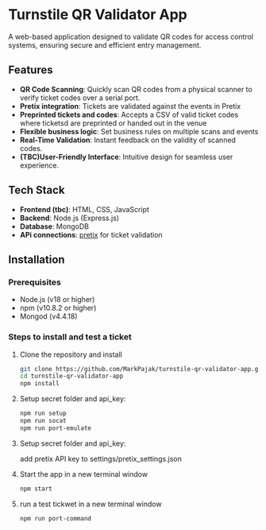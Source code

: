 # Turnstile QR Validator App

A web-based application designed to validate QR codes for access control systems, ensuring secure and efficient entry management.

## Features

- **QR Code Scanning**: Quickly scan QR codes from a physical scanner to verify ticket codes over a serial port.
- **Pretix integration**: Tickets are validated against the events in Pretix
- **Preprinted tickets and codes**: Accepts a CSV of valid ticket codes where ticketsd are preprinted or handed out in the venue
- **Flexible business logic**: Set business rules on multiple scans and events
- **Real-Time Validation**: Instant feedback on the validity of scanned codes.
- **(TBC)User-Friendly Interface**: Intuitive design for seamless user experience.

## Tech Stack

- **Frontend (tbc)**: HTML, CSS, JavaScript
- **Backend**: Node.js (Express.js)
- **Database**: MongoDB
- **APi connections**: [pretix](https://docs.pretix.eu/dev/api/index.html) for ticket validation

## Installation

### Prerequisites

- Node.js (v18 or higher)
- npm (v10.8.2 or higher)
- Mongod (v4.4.18)

### Steps to install and test a ticket

1. Clone the repository and install

   ```bash
   git clone https://github.com/MarkPajak/turnstile-qr-validator-app.git
   cd turnstile-qr-validator-app
   npm install

2. Setup secret folder and api_key:

   ```bash
   npm run setup
   npm run socat
   npm run port-emulate

3. Setup secret folder and api_key:

   add pretix API key to settings/pretix_settings.json

5. Start the app in a new terminal window

    ```bash
   npm start

6. run a test tickwet in a new terminal window

   ```bash
   npm run port-command
   
   
   
